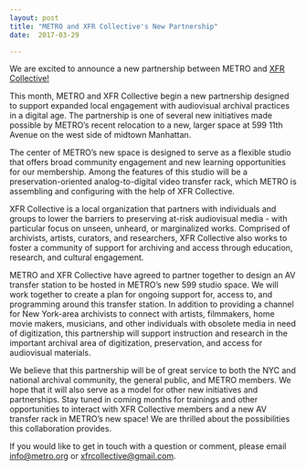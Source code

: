 ```yaml
---
layout: post
title: "METRO and XFR Collective's New Partnership"
date:  2017-03-29

---
```


We are excited to announce a new partnership between METRO and [XFR Collective!](https://archive.org/details/xfrcollective) 

This month, METRO and XFR Collective begin a new partnership designed to support expanded local engagement with audiovisual archival practices in a digital age. The partnership is one of several new initiatives made possible by METRO’s recent relocation to a new, larger space at 599 11th Avenue on the west side of midtown Manhattan. 

The center of METRO’s new space is designed to serve as a flexible studio that offers broad community engagement and new learning opportunities for our membership. Among the features of this studio will be a preservation-oriented analog-to-digital video transfer rack, which METRO is assembling and configuring with the help of XFR Collective. 

XFR Collective is a local organization that partners with individuals and groups to lower the barriers to preserving at-risk audiovisual media - with particular focus on unseen, unheard, or marginalized works. Comprised of archivists, artists, curators, and researchers, XFR Collective also works to foster a community of support for archiving and access through education, research, and cultural engagement.

METRO and XFR Collective have agreed to partner together to design an AV transfer station to be hosted in METRO’s new 599 studio space. We will work together  to create a plan for ongoing support for, access to, and programming around this transfer station. In addition to providing a channel for New York-area archivists to connect with artists, filmmakers, home movie makers, musicians, and other individuals with obsolete media in need of digitization, this partnership will support instruction and research in the important archival area of digitization, preservation, and access for audiovisual materials.

We believe that this partnership will be of great service to both the NYC and national archival community, the general public, and METRO members. We hope that it will also serve as a model for other new initiatives and partnerships. Stay tuned in coming months for trainings and other opportunities to interact with XFR Collective members and a new AV transfer rack in METRO’s new space! We are thrilled about the possibilities this collaboration provides.

If you would like to get in touch with a question or comment, please email [info@metro.org](mailto:info@metro.org) or [xfrcollective@gmail.com](mailto:xfrcollective@gmail.com).


